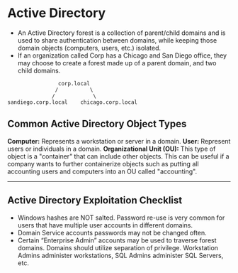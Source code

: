 # Active Directory
- An Active Directory forest is a collection of parent/child domains and is used to share authentication between domains, while keeping those domain objects (computers, users, etc.) isolated.
- If an organization called Corp has a Chicago and San Diego office, they may choose to create a forest made up of a parent domain, and two child domains.
```
                corp.local
               /          \
              /            \
sandiego.corp.local    chicago.corp.local
```
## Common Active Directory Object Types
**Computer:** Represents a workstation or server in a domain.
**User:** Represent users or individuals in a domain.
**Organizational Unit (OU):** This type of object is a "container" that can include other objects. This can be useful if a company wants to further containerize objects such as putting all accounting users and computers into an OU called "accounting".

---

## Active Directory Exploitation Checklist
- Windows hashes are NOT salted. Password re-use is very common for users that have multiple user accounts in different domains.
- Domain Service accounts passwords may not be changed often.
- Certain “Enterprise Admin” accounts may be used to traverse forest domains.  Domains should utilize separation of privilege. Workstation Admins administer workstations, SQL Admins administer SQL Servers, etc.
